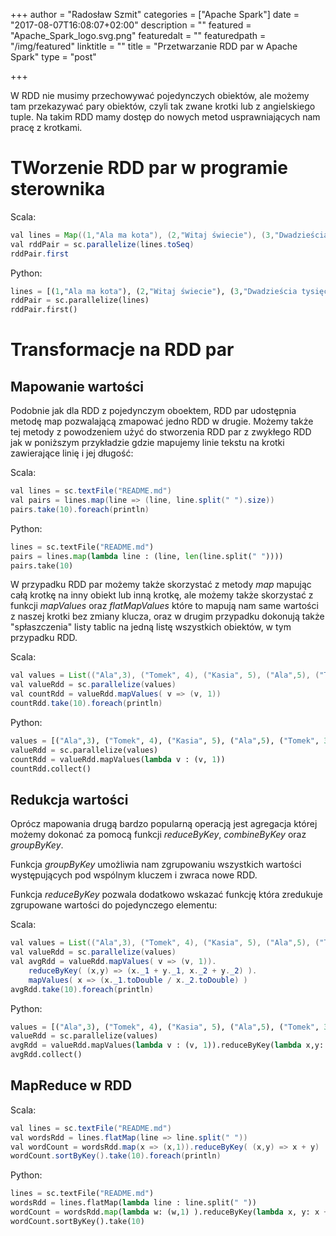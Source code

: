 +++
author = "Radosław Szmit"
categories = ["Apache Spark"]
date = "2017-08-07T16:08:07+02:00"
description = ""
featured = "Apache_Spark_logo.svg.png"
featuredalt = ""
featuredpath = "/img/featured"
linktitle = ""
title = "Przetwarzanie RDD par w Apache Spark"
type = "post"

+++

W RDD nie musimy przechowywać pojedynczych obiektów, ale możemy tam przekazywać pary obiektów, czyli tak zwane krotki lub z angielskiego tuple. Na takim RDD mamy dostęp do nowych metod usprawniających nam pracę z krotkami.

# TWorzenie RDD par w programie sterownika

Scala:
~~~Java
val lines = Map((1,"Ala ma kota"), (2,"Witaj świecie"), (3,"Dwadzieścia tysięcy mil podmorskiej żeglugi"))
val rddPair = sc.parallelize(lines.toSeq)
rddPair.first
~~~

Python:
~~~Python
lines = [(1,"Ala ma kota"), (2,"Witaj świecie"), (3,"Dwadzieścia tysięcy mil podmorskiej żeglugi")]
rddPair = sc.parallelize(lines)
rddPair.first()
~~~

# Transformacje na RDD par

## Mapowanie wartości

Podobnie jak dla RDD z pojedynczym oboektem, RDD par udostępnia metodę map pozwalającą zmapować jedno RDD w drugie. Możemy także tej metody z powodzeniem użyć do stworzenia RDD par z zwykłego RDD jak w poniższym przykładzie gdzie mapujemy linie tekstu na krotki zawierające linię i jej długość:

Scala:
~~~Java
val lines = sc.textFile("README.md")
val pairs = lines.map(line => (line, line.split(" ").size))
pairs.take(10).foreach(println)
~~~

Python:
~~~Python
lines = sc.textFile("README.md")
pairs = lines.map(lambda line : (line, len(line.split(" "))))
pairs.take(10)
~~~

W przypadku RDD par możemy także skorzystać z metody *map* mapując całą krotkę na inny obiekt lub inną krotkę, ale możemy także skorzystać z funkcji *mapValues* oraz *flatMapValues* które to mapują nam same wartości z naszej krotki bez zmiany klucza, oraz w drugim przypadku dokonują także "spłaszczenia" listy tablic na jedną listę wszystkich obiektów, w tym przypadku RDD.

Scala:
~~~Java
val values = List(("Ala",3), ("Tomek", 4), ("Kasia", 5), ("Ala",5), ("Tomek", 3), ("Kasia", 4))
val valueRdd = sc.parallelize(values)
val countRdd = valueRdd.mapValues( v => (v, 1))
countRdd.take(10).foreach(println)
~~~

Python:
~~~Python
values = [("Ala",3), ("Tomek", 4), ("Kasia", 5), ("Ala",5), ("Tomek", 3), ("Kasia", 4)]
valueRdd = sc.parallelize(values)
countRdd = valueRdd.mapValues(lambda v : (v, 1))
countRdd.collect()
~~~

## Redukcja wartości

Oprócz mapowania drugą bardzo popularną operacją jest agregacja której możemy dokonać za pomocą funkcji *reduceByKey*, *combineByKey* oraz *groupByKey*.

Funkcja *groupByKey* umożliwia nam zgrupowaniu wszystkich wartości występujących pod wspólnym kluczem i zwraca nowe RDD.

Funkcja *reduceByKey* pozwala dodatkowo wskazać funkcję która zredukuje zgrupowane wartości do pojedynczego elementu:

Scala:
~~~Java
val values = List(("Ala",3), ("Tomek", 4), ("Kasia", 5), ("Ala",5), ("Tomek", 3), ("Kasia", 4))
val valueRdd = sc.parallelize(values)
val avgRdd = valueRdd.mapValues( v => (v, 1)).
    reduceByKey( (x,y) => (x._1 + y._1, x._2 + y._2) ).
    mapValues( x => (x._1.toDouble / x._2.toDouble) )
avgRdd.take(10).foreach(println)
~~~

Python:
~~~Python
values = [("Ala",3), ("Tomek", 4), ("Kasia", 5), ("Ala",5), ("Tomek", 3), ("Kasia", 4)]
valueRdd = sc.parallelize(values)
avgRdd = valueRdd.mapValues(lambda v : (v, 1)).reduceByKey(lambda x,y: (x[0] + y[0], x[1] + y[1]) ).mapValues(lambda x: ( float(x[0]) / float(x[1]) ) )
avgRdd.collect()
~~~

## MapReduce w RDD


Scala:
~~~Java
val lines = sc.textFile("README.md")
val wordsRdd = lines.flatMap(line => line.split(" "))
val wordCount = wordsRdd.map(x => (x,1)).reduceByKey( (x,y) => x + y)
wordCount.sortByKey().take(10).foreach(println)
~~~

Python:
~~~Python
lines = sc.textFile("README.md")
wordsRdd = lines.flatMap(lambda line : line.split(" "))
wordCount = wordsRdd.map(lambda w: (w,1) ).reduceByKey(lambda x, y: x + y )
wordCount.sortByKey().take(10)
~~~